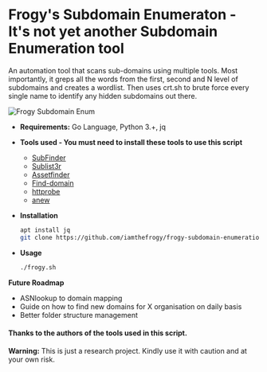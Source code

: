 # Frogy's Subdomain Enumeraton - It's not yet another Subdomain Enumeration tool
An automation tool that scans sub-domains using multiple tools. Most importantly, it greps all the words from the first, second and N level of subdomains and creates a wordlist. Then uses crt.sh to brute force every single name to identify any hidden subdomains out there. <br/>

![Frogy Subdomain Enum](https://user-images.githubusercontent.com/8291014/106365048-e06dca80-632a-11eb-810f-7e810c888837.jpg)

+ **Requirements:** Go Language, Python 3.+, jq
+ **Tools used - You must need to install these tools to use this script**<br/>

  + [SubFinder](https://github.com/projectdiscovery/subfinder)
  + [Sublist3r](https://github.com/aboul3la/Sublist3r)
  + [Assetfinder](https://github.com/tomnomnom/assetfinder)
  + [Find-domain](https://github.com/Findomain/Findomain)
  + [httprobe](https://github.com/tomnomnom/anew)
  + [anew](https://github.com/tomnomnom/httprobe)
  
+ **Installation**

    ```sh
    apt install jq
    git clone https://github.com/iamthefrogy/frogy-subdomain-enumeration.git && cd frogy-subdomain-enumeration/ && chmod +x frogy.sh
    ```
+ **Usage**

    ```sh
    ./frogy.sh
    ```
 **Future Roadmap**
 - ASNlookup to domain mapping
 - Guide on how to find new domains for X organisation on daily basis
 - Better folder structure management
 
#### Thanks to the authors of the tools used in this script.

**Warning:** This is just a research project. Kindly use it with caution and at your own risk.
